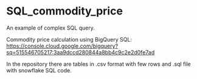 # SQL_commodity_price

An example of complex SQL query.

Commodity price calculation using BigQuery SQL: 
<https://console.cloud.google.com/bigquery?sq=515546705217:3aa9dccd280844a8bb4c9c2e2d0fe7ad>

In the repository there are tables in .csv format with few rows and .sql file with snowflake SQL code.
